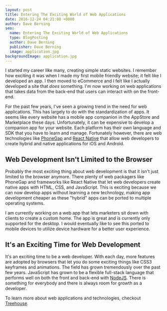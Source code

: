 ```yaml
---
layout: post
title: Entering The Exciting World of Web Applications
date: 2016-12-24 04:21:08 +0000
author: Dave Berning
seo:
  name: Entering The Exciting World of Web Applications
  type: BlogPosting
  author: Dave Berning
  publisher: Dave Berning
  image: application.jpg
backgroundImage: application.jpg
---
```


I started my career like many, creating simple static websites. I remember how exciting it was when I made my first mobile friendly website; it felt like I developed an app. I then moved to eCommerce and I felt like I actually developed a site that _does_ something. I'm now working on web applications that takes data from the back-end that users can interact with on the front-end.

For the past few years, I've seen a growing trend in the need for web applications. This has largely to do with the standardization of apps. It seems like every website has a mobile app companion in the AppStore and Marketplace these days. Unfortunately, it can be expensive to develop a companion app for your website. Each platform has their own language and SDK that you have to learn and manage. Fortunately however, there are web technologies like [PhoneGap](http://phonegap.com/) and [React Native](https://facebook.github.io/react-native/) that allow web developers to create hybrid and native applications for iOS and Android.

## Web Development Isn't Limited to the Browser

Probably the most exciting thing about web development is that it isn't just limited to the browser anymore. There plenty of web packagers like PhoneGap and frameworks like React Native that let web developers create native apps with HTML, CSS, and JavaScript. This is exciting because we can now develop apps without learning a new technology, making app development cheaper as these "hybrid" apps can be ported to multiple operating systems.

I am currently working on a web app that lets marketers sit down with clients to create a custom home. The app is great and is currently only supported for the desktop. I would eventually like to see this ported to mobile devices to utilize device hardware for a better user experience.

## It's an Exciting Time for Web Development

It's an exciting time to be a web developer. With each day, more features are adopted by browsers that let you do some exciting things like CSS3 keyframes and animations. The field has grown tremendously over the past few years. JavaScript has grown to be a flexible full-stack language that performs well on both the front and back-end with [NodeJS](https://nodejs.org/en/). There is something for everybody and there is always room for growth as a developer.

To learn more about web applications and technologies, checkout [Treehouse](http://referrals.trhou.se/daveberning).
